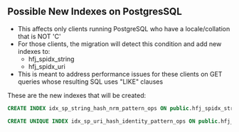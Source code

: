 ## Possible New Indexes on PostgresSQL

* This affects only clients running PostgreSQL who have a locale/collation that is NOT 'C'
* For those clients, the migration will detect this condition and add new indexes to:
    * hfj_spidx_string
    * hfj_spidx_uri
* This is meant to address performance issues for these clients on GET queries whose resulting SQL uses "LIKE" clauses

These are the new indexes that will be created:

```sql
CREATE INDEX idx_sp_string_hash_nrm_pattern_ops ON public.hfj_spidx_string USING btree (hash_norm_prefix, sp_value_normalized varchar_pattern_ops, res_id, partition_id);
```
```sql
CREATE UNIQUE INDEX idx_sp_uri_hash_identity_pattern_ops ON public.hfj_spidx_uri USING btree (hash_identity, sp_uri varchar_pattern_ops, res_id, partition_id);
```
